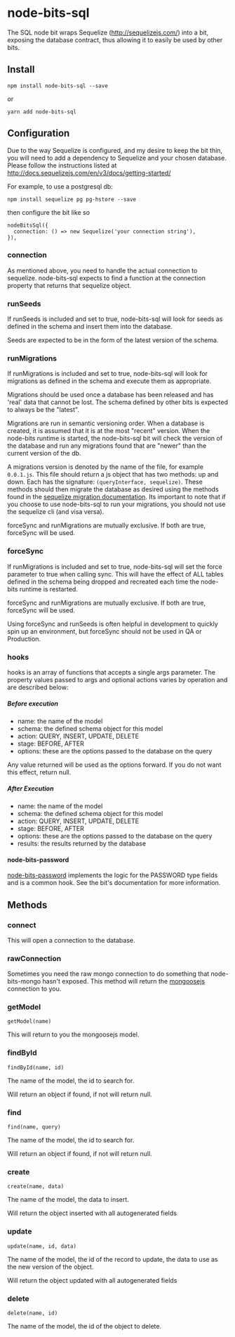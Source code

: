 # node-bits-sql
The SQL node bit wraps Sequelize (http://sequelizejs.com/) into a bit, exposing the database contract, thus allowing it to easily be used by other bits.

## Install
```
npm install node-bits-sql --save
```

or

```
yarn add node-bits-sql
```

## Configuration
Due to the way Sequelize is configured, and my desire to keep the bit thin, you will need to add a dependency to Sequelize and your chosen database. Please follow the instructions listed at http://docs.sequelizejs.com/en/v3/docs/getting-started/

For example, to use a postgresql db:

```
npm install sequelize pg pg-hstore --save
```
then configure the bit like so

```
nodeBitsSql({
  connection: () => new Sequelize('your connection string'),
}),
```

### connection
As mentioned above, you need to handle the actual connection to sequelize. node-bits-sql expects to find a function at the connection property that returns that sequelize object.

### runSeeds
If runSeeds is included and set to true, node-bits-sql will look for seeds as defined in the schema and insert them into the database.

Seeds are expected to be in the form of the latest version of the schema.

### runMigrations
If runMigrations is included and set to true, node-bits-sql will look for migrations as defined in the schema and execute them as appropriate.

Migrations should be used once a database has been released and has 'real' data that cannot be lost. The schema defined by other bits is expected to always be the "latest".

Migrations are run in semantic versioning order. When a database is created, it is assumed that it is at the most "recent" version. When the node-bits runtime is started, the node-bits-sql bit will check the version of the database and run any migrations found that are "newer" than the current version of the db.

A migrations version is denoted by the name of the file, for example ```0.0.1.js```. This file should return a js object that has two methods: up and down. Each has the signature: ```(queryInterface, sequelize)```. These methods should then migrate the database as desired using the methods found in the [sequelize migration documentation](http://docs.sequelizejs.com/en/v3/docs/migrations/). Its important to note that if you choose to use node-bits-sql to run your migrations, you should not use the sequelize cli (and visa versa).

forceSync and runMigrations are mutually exclusive. If both are true, forceSync will be used.

### forceSync
If runMigrations is included and set to true, node-bits-sql will set the force parameter to true when calling sync. This will have the effect of ALL tables defined in the schema being dropped and recreated each time the node-bits runtime is restarted.

forceSync and runMigrations are mutually exclusive. If both are true, forceSync will be used.

Using forceSync and runSeeds is often helpful in development to quickly spin up an environment, but forceSync should not be used in QA or Production.

### hooks
hooks is an array of functions that accepts a single args parameter. The property values  passed to args and optional actions varies by operation and are described below:

##### Before execution
* name: the name of the model
* schema: the defined schema object for this model
* action: QUERY, INSERT, UPDATE, DELETE
* stage: BEFORE, AFTER
* options: these are the options passed to the database on the query

Any value returned will be used as the options forward. If you do not want this effect, return null.

##### After Execution
* name: the name of the model
* schema: the defined schema object for this model
* action: QUERY, INSERT, UPDATE, DELETE
* stage: BEFORE, AFTER
* options: these are the options passed to the database on the query
* results: the results returned by the database

#### node-bits-password
[node-bits-password](https://github.com/jgretz/node-bits-password) implements the logic for the PASSWORD type fields and is a common hook. See the bit's documentation for more information.

## Methods

### connect
This will open a connection to the database.

### rawConnection
Sometimes you need the raw mongo connection to do something that node-bits-mongo hasn't exposed. This method will return the [mongoosejs](http://mongoosejs.com/) connection to you.

### getModel
```
getModel(name)
```

This will return to you the mongoosejs model.

### findById
```
findById(name, id)
```

The name of the model, the id to search for.

Will return an object if found, if not will return null.

### find
```
find(name, query)
```

The name of the model, the id to search for.

Will return an object if found, if not will return null.

### create
```
create(name, data)
```

The name of the model, the data to insert.

Will return the object inserted with all autogenerated fields

### update
```
update(name, id, data)
```

The name of the model, the id of the record to update, the data to use as the new version of the object.

Will return the object updated with all autogenerated fields

### delete
```
delete(name, id)
```

The name of the model, the id of the object to delete.
